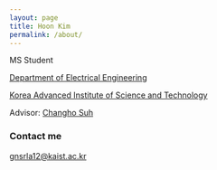 ```yaml
---
layout: page
title: Hoon Kim
permalink: /about/
---
```


MS Student

[Department of Electrical Engineering](https://ee.kaist.ac.kr)

[Korea Advanced Institute of Science and Technology](http://www.kaist.ac.kr/html/kr/index.html)

Advisor: [Changho Suh](http://csuh.kaist.ac.kr)

### Contact me

[gnsrla12@kaist.ac.kr](mailto:gnsrla12@kaist.ac.kr)
